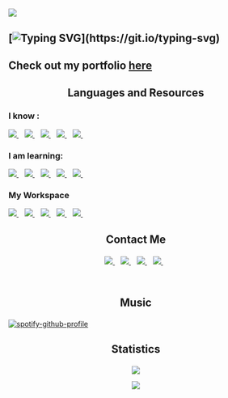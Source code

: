 # ![](https://github.com/neophyte-programmer/neophyte-programmer/blob/main/banner.png?raw=true)

## [![Typing SVG](https://readme-typing-svg.herokuapp.com?font=open+sans&color=FFFFFF&lines=Hi+there+%F0%9F%91%8B+My+name+is+Nutifafa.+;Welcome+to+my+Github+Page.)](https://git.io/typing-svg)

## Check out my portfolio [here](https://nutifafasportfolio.netlify.app) 


## <p align= "center"> Languages and Resources</p>
### I know : <br>
<a href="https://github.com/neophyte-programmer">
    <img src="https://img.shields.io/badge/HTML5-E34F26?style=for-the-badge&logo=html5&logoColor=white" />
</a>&nbsp;&nbsp;
<a href="https://github.com/neophyte-programmer">
    <img src="https://img.shields.io/badge/CSS3-1572B6?style=for-the-badge&logo=css3&logoColor=white" />
</a>&nbsp;&nbsp;
<a href="https://github.com/neophyte-programmer">
    <img src="https://img.shields.io/badge/JavaScript-323330?style=for-the-badge&logo=javascript&logoColor=F7DF1E" />
</a>&nbsp;&nbsp;
<a href="https://github.com/neophyte-programmer">
    <img src="https://img.shields.io/badge/C-00599C?style=for-the-badge&logo=c&logoColor=white" />
</a>&nbsp;&nbsp;
<a href="https://github.com/neophyte-programmer">
    <img src="https://img.shields.io/badge/C%2B%2B-00599C?style=for-the-badge&logo=c%2B%2B&logoColor=white" />
</a>&nbsp;&nbsp;



### I am learning: <br>
<a href="https://github.com/neophyte-programmer">
    <img src="https://img.shields.io/badge/Java-ED8B00?style=for-the-badge&logo=java&logoColor=white" />
</a>&nbsp;&nbsp;
<a href="https://github.com/neophyte-programmer">
    <img src="https://img.shields.io/badge/PHP-777BB4?style=for-the-badge&logo=php&logoColor=white" />
</a>&nbsp;&nbsp;
<a href="https://github.com/neophyte-programmer">
    <img src="https://img.shields.io/badge/Python-3776AB?style=for-the-badge&logo=python&logoColor=white" />
</a>&nbsp;&nbsp;
<a href="https://github.com/neophyte-programmer">
    <img src="https://img.shields.io/badge/MySQL-00000F?style=for-the-badge&logo=mysql&logoColor=white" />
</a>&nbsp;&nbsp;

<a href="https://github.com/neophyte-programmer">
    <img src="https://img.shields.io/badge/React-20232A?style=for-the-badge&logo=react&logoColor=61DAFB" />
</a>&nbsp;&nbsp;

### My Workspace <br>
<a href="https://github.com/neophyte-programmer">
    <img src="https://img.shields.io/badge/IntelliJIDEA-000000.svg?style=for-the-badge&logo=intellij-idea&logoColor=white" />
</a>&nbsp;&nbsp;
<a href="https://github.com/neophyte-programmer">
    <img src="https://img.shields.io/badge/Android_Studio-3DDC84?style=for-the-badge&logo=android-studio&logoColor=white" />
</a>&nbsp;&nbsp;

<a href="https://github.com/neophyte-programmer">
    <img src="https://img.shields.io/badge/Eclipse-2C2255?style=for-the-badge&logo=eclipse&logoColor=white" />
</a>&nbsp;&nbsp;

<a href="https://github.com/neophyte-programmer">
    <img src="https://img.shields.io/badge/Visual_Studio_Code-0078D4?style=for-the-badge&logo=visual%20studio%20code&logoColor=white" />
</a>&nbsp;&nbsp;
<a href="https://github.com/neophyte-programmer">
    <img src="https://img.shields.io/badge/pycharm-143?style=for-the-badge&logo=pycharm&logoColor=black&color=black&labelColor=green" />
</a>&nbsp;&nbsp;


## <p align= "center"> Contact Me </p>
<p align= "center">
 <a href="mailto:attorfafa@gmail.com?subject=REQUEST">
    <img src="https://img.shields.io/badge/Gmail-D14836?style=for-the-badge&logo=gmail&logoColor=white" />
  </a>&nbsp;&nbsp;
  <a href="https://t.me/sayaprayer">
    <img src="https://img.shields.io/badge/Telegram-2CA5E0?style=for-the-badge&logo=telegram&logoColor=white" />        
  </a>&nbsp;&nbsp;
 <a href="https://wa.me/+233502297337">
    <img src="https://img.shields.io/badge/WhatsApp-25D366?style=for-the-badge&logo=whatsapp&logoColor=white" />        
  </a>&nbsp;&nbsp;
  <a href="http://twitter.com/Nutifafa18">
    <img src="https://img.shields.io/badge/Twitter-1DA1F2?style=for-the-badge&logo=twitter&logoColor=white" />        
  </a>&nbsp;&nbsp;
</p>
<br>

## <p align= "center"> Music</p>

[![spotify-github-profile](https://spotify-github-profile.vercel.app/api/view?uid=3lz79cmnz0wkfc191zqtsaayj&cover_image=true&theme=default&bar_color=2137e4)](https://github.com/kittinan/spotify-github-profile)





## <p align= "center"> Statistics </p>

<p align= "center">
<a href="/">
  <img src="http://github-readme-streak-stats.herokuapp.com?user=neophyte-programmer&theme=midnight-purple&hide_border=true" />
</a>
</p>


<p align= "center">
<a href="/">
  <img src="https://github-readme-stats.vercel.app/api/top-langs/?username=neophyte-programmer&layout=compact&langs_count=10&theme=midnight-purple&hide_border=true&count-private=true" />
</a>
</p>






